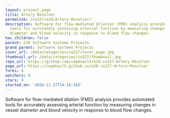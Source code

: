 ```yaml
---
layout: project_page
title: Artery Resolver
permalink: /co227/e20/Artery-Resolver/
description: Software for flow-mediated dilation (FMD) analysis provides automated
  tools for accurately assessing arterial function by measuring changes in vessel
  diameter and blood velocity in response to blood flow changes.
has_children: false
parent: E20 Software Systems Projects
grand_parent: Software Systems Projects
cover_url: /data/categories/co227/cover_page.jpg
thumbnail_url: /data/categories/co227/thumbnail.jpg
repo_url: https://github.com/cepdnaclk/e20-co227-Artery-Resolver
page_url: https://cepdnaclk.github.io/e20-co227-Artery-Resolver
forks: 0
watchers: 0
stars: 0
started_on: '2024-11-27T14:10:34Z'
---
```


Software for flow-mediated dilation (FMD) analysis provides automated tools for accurately assessing arterial function by measuring changes in vessel diameter and blood velocity in response to blood flow changes.